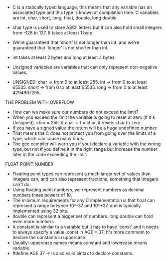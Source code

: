 - C is a statically typed language, this means that any variable has an associated type and this type is known at compilation time. C variables are int, char, short, long, float, double, long double 

- char type is used to store ASCII letters but it can also hold small integers from -128 to 127. It takes at least 1 byte.

- We're guaranteed that 'short' is not longer than int, and we're guaranteed that 'longer' is not shorter than int.

- int takes at least 2 bytes and long at least 4 bytes. 

- Unsigned variables are variables that can only represent non-negative values.

- UNSIGNED: char -> from 0 to at least 255. int -> from 0 to at least 65535. short -> from 0 to at least 65535. long -> from 0 to at least 4294967295.

THE PROBLEM WITH OVERFLOW
- How can we make sure our numbers do not exceed the limit?
- When you exceed the limit the variable is going to reset at zero (if it's Unsigned). char = 255, if char + 1 = char, it resets char to zero.
- If you have a signed value the return will be a huge undefined number.
- That means tha C does not protect you from going over the limits of a type, which can cause many bugs.
- The gcc compiler will warn you if yout declare a variable with the wrong type, but not if you define it in the right range but increase the number later in the code exceeding the limit.

FLOAT POINT NUMBER
- Floating point types can represent a much larger set of
values than integers can, and can also represent
fractions, something that integers can't do.
- Using floating point numbers, we represent numbers
as decimal numbers times powers of 10.
- The minimum requirements for any C implementation
is that float can represent a range between 10^-37
and 10^+37, and is typically implemented using 32
bits.
- double can represent a bigger set of numbers.
long double can hold even more numbers.
- A constant is similar to a variable but it has to have 'const' and it needs to always specify a value. const in AGE = 37; It's more commom to declare the constants in uppercase.
- Usually: uppercase names means constant and lowercase means variable.
- #define AGE 37 -> Is also valid sintax to declare constants.

